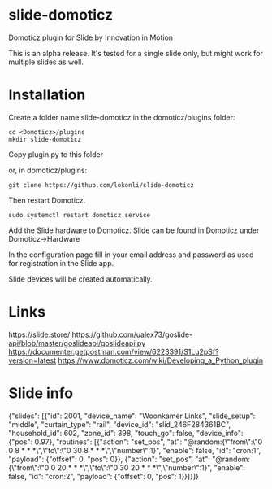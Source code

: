 # slide-domoticz
Domoticz plugin for Slide by Innovation in Motion

This is an alpha release.
It's tested for a single slide only, but might work for multiple slides as well.

# Installation

Create a folder name slide-domoticz in the domoticz/plugins folder:

    cd <Domoticz>/plugins
    mkdir slide-domoticz

Copy plugin.py to this folder

or, in domoticz/plugins:

    git clone https://github.com/lokonli/slide-domoticz

Then restart Domoticz.

    sudo systemctl restart domoticz.service

Add the Slide hardware to Domoticz. Slide can be found in Domoticz under Domoticz->Hardware

In the configuration page fill in your email address and password as used for registration in the Slide app.

Slide devices will be created automatically.

# Links
https://slide.store/
https://github.com/ualex73/goslide-api/blob/master/goslideapi/goslideapi.py
https://documenter.getpostman.com/view/6223391/S1Lu2pSf?version=latest
https://www.domoticz.com/wiki/Developing_a_Python_plugin

# Slide info
{"slides": [{"id": 2001, "device_name": "Woonkamer Links", "slide_setup": "middle", "curtain_type": "rail", "device_id": "slid_246F284361BC", "household_id": 602, "zone_id": 398, "touch_go": false, "device_info": {"pos": 0.97}, "routines": [{"action": "set_pos", "at": "@random:{\\\"from\\\":\\\"0 0 8 * * *\\\",\\\"to\\\":\\\"0 30 8 * * *\\\",\\\"number\\\":1}", "enable": false, "id": "cron:1", "payload": {"offset": 0, "pos": 0}}, {"action": "set_pos", "at": "@random:{\\\"from\\\":\\\"0 0 20 * * *\\\",\\\"to\\\":\\\"0 30 20 * * *\\\",\\\"number\\\":1}", "enable": false, "id": "cron:2", "payload": {"offset": 0, "pos": 1}}]}]}

